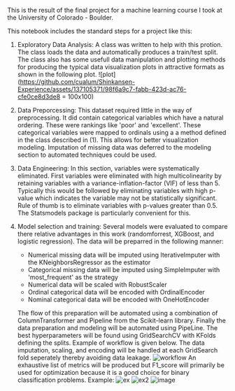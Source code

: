 This is the result of the final project for a machine learning course I took at the University of Colorado - Boulder.  


This notebook includes the standard steps for a project like this:
1) Exploratory Data Analysis:  A class was written to help with this protion.  The class loads the data and automatically produces a train/test split.  The class also has some usefull data manipulation and plotting methods for producing the typical data visualization plots in attractive formats as shown in the following plot.
   ![plot](https://github.com/cualum/Shinkansen-Experience/assets/137105371/98f6a9c7-fabb-423d-ac76-cfe0ce8d3de8 = 100x100)

2) Data Preporcessing:  This dataset required little in the way of preprocessing.  It did contain categorical variables which have a natural ordering.  These were rankings like 'poor' and 'excellent'.  These categorical variables were mapped to ordinals using a a method defined in the class described in (1).  This allows for better visualization modeling. Imputation of missing data was deferred to the modeling section to automated techniques could be used.
3) Data Engineering:  In this section, variables were systematically eliminated.  First variables were eliminated with high multicolinearity by retaining variables with a variance-inflation-factor (VIF) of less than 5.  Typically this would be followed by eliminating variables with high p-value which indicates the variable may not be statistically significant. Rule of thumb is to eliminate variables with p-values greater than 0.5.   The Statsmodels package is particularly convenient for this.
4) Model selection and training:  Several models were evaluated to compare there relative advantages in this work (randomforrest, XGBoost, and logistic regression).  The data will be preparred in the following manner:
   - Numerical missing data will be imputed using IterativeImputer with the KNeighborsRegressor as the estimator
   - Categorical missing data will be imputed using SimpleImputer with 'most_frequent' as the strategy
   - Numerical data will be scaled with RobustScaler
   - Ordinal categorical data will be encoded with OrdinalEncoder
   - Nominal categorical data will be encoded with OneHotEncoder

   The flow of this preparation will be automated using a combination of ColumnTransformer and Pipeline from the Scikit-learn library.  Finally the data preparation and modeling will be automated using PipeLine.  The best hyperparameters will be found using GridSearchCV with KFolds defining the splits.  Example of workflow is given below. The data imputation, scaling, and encoding will be handled at each GridSearch fold seperately thereby avoiding data leakage.
   ![workflow](https://github.com/cualum/Shinkansen-Experience/assets/137105371/2a64b13f-4b60-4461-af5a-d3bf608fc739)
   An exhaustive list of metrics will be produced but F1_score will primarily be used for optimization because it is a good choice for binary classification problems.  Example:
   ![ex](https://github.com/cualum/Shinkansen-Experience/assets/137105371/31e96b15-8d12-44a2-839e-5813b7888098)
   ![ex2](https://github.com/cualum/Shinkansen-Experience/assets/137105371/55263238-ee14-46e0-a200-32fab0d62285)
   ![image](https://github.com/cualum/Shinkansen-Experience/assets/137105371/b39dd856-b78d-4e42-99e9-48cf325dd49c)



